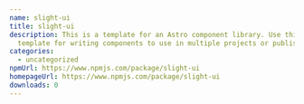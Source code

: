 ```yaml
---
name: slight-ui
title: slight-ui
description: This is a template for an Astro component library. Use this
  template for writing components to use in multiple projects or publish to NPM.
categories:
  - uncategorized
npmUrl: https://www.npmjs.com/package/slight-ui
homepageUrl: https://www.npmjs.com/package/slight-ui
downloads: 0
---
```

